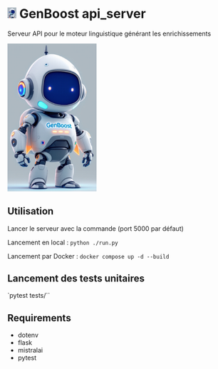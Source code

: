 # <img src="images/Genboost-avatar-icon.png" alt="Icon" width="20" /> GenBoost api_server

Serveur API pour le moteur linguistique générant les enrichissements

<img src="images/Genboost-avatar-zoom.png" alt="GenBoost Avatar" width="200" />

## Utilisation

Lancer le serveur avec la commande (port 5000 par défaut)

Lancement en local : `python ./run.py`

Lancement par Docker : `docker compose up -d --build`

## Lancement des tests unitaires

`pytest tests/``

## Requirements

- dotenv
- flask
- mistralai
- pytest
